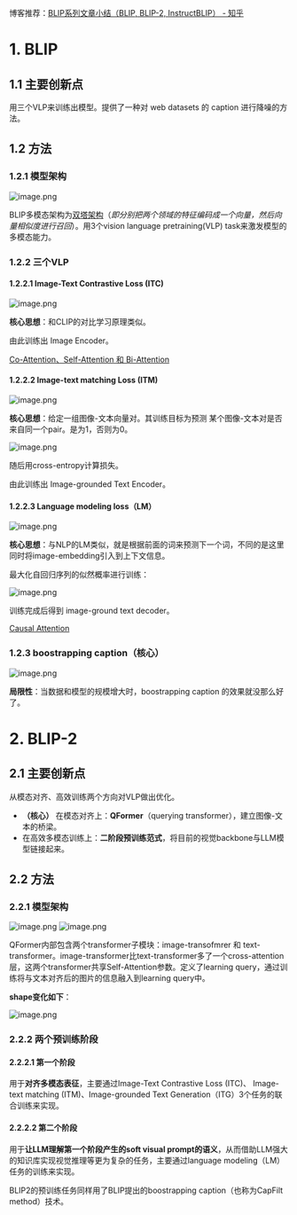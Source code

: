 博客推荐：[BLIP系列文章小结（BLIP, BLIP-2, InstructBLIP） - 知乎](https://zhuanlan.zhihu.com/p/664011842)
# 1. BLIP
## 1.1 主要创新点

用三个VLP来训练出模型。提供了一种对 web datasets 的 caption 进行降噪的方法。

## 1.2 方法
### 1.2.1 模型架构

![image.png](https://youki-1330066034.cos.ap-guangzhou.myqcloud.com/machine-learning/202504242049115.png)

BLIP多模态架构为[双塔架构](https://www.bing.com/search?q=%E5%8F%8C%E5%A1%94%E6%9E%B6%E6%9E%84&FORM=SSQNT1&adppc=EdgeStart&PC=LCTS&mkt=zh-CN)（*即分别把两个领域的特征编码成一个向量，然后向量相似度进行召回*）。用3个vision language pretraining(VLP) task来激发模型的多模态能力。

### 1.2.2 三个VLP

#### 1.2.2.1 Image-Text Contrastive Loss (ITC)

![image.png](https://youki-1330066034.cos.ap-guangzhou.myqcloud.com/machine-learning/202504242102332.png)

**核心思想**：和CLIP的对比学习原理类似。

由此训练出 Image Encoder。

[Co-Attention、Self-Attention 和 Bi-Attention](https://blog.csdn.net/qq_40133431/article/details/137018130)

#### 1.2.2.2 Image-text matching Loss (ITM)

![image.png](https://youki-1330066034.cos.ap-guangzhou.myqcloud.com/machine-learning/202504242126685.png)

**核心思想**：给定一组图像-文本向量对。其训练目标为预测 某个图像-文本对是否来自同一个pair。是为1，否则为0。

![image.png](https://youki-1330066034.cos.ap-guangzhou.myqcloud.com/machine-learning/202504242131033.png)

随后用cross-entropy计算损失。

由此训练出 Image-grounded Text Encoder。

#### 1.2.2.3 Language modeling loss（LM）

![image.png](https://youki-1330066034.cos.ap-guangzhou.myqcloud.com/machine-learning/202504242137126.png)

**核心思想**：与NLP的LM类似，就是根据前面的词来预测下一个词，不同的是这里同时将image-embedding引入到上下文信息。

最大化自回归序列的似然概率进行训练：

![image.png](https://youki-1330066034.cos.ap-guangzhou.myqcloud.com/machine-learning/202504242139204.png)

训练完成后得到 image-ground text decoder。

[Causal Attention](https://blog.csdn.net/qinduohao333/article/details/133875973)

### 1.2.3 boostrapping caption（核心）

![image.png](https://youki-1330066034.cos.ap-guangzhou.myqcloud.com/machine-learning/202504242143382.png)

**局限性**：当数据和模型的规模增大时，boostrapping caption 的效果就没那么好了。
# 2. BLIP-2

## 2.1 主要创新点

从模态对齐、高效训练两个方向对VLP做出优化。
* **（核心）** 在模态对齐上：**QFormer**（querying transformer），建立图像-文本的桥梁。
* 在高效多模态训练上：**二阶段预训练范式**，将目前的视觉backbone与LLM模型链接起来。

## 2.2 方法
### 2.2.1 模型架构

![image.png](https://youki-1330066034.cos.ap-guangzhou.myqcloud.com/machine-learning/202504242151856.png)
![image.png](https://youki-1330066034.cos.ap-guangzhou.myqcloud.com/machine-learning/202504242151253.png)

QFormer内部包含两个transformer子模块：image-transofmrer 和 text-transformer。image-transformer比text-transformer多了一个cross-attention层，这两个transformer共享Self-Attention参数。定义了learning query，通过训练将与文本对齐后的图片的信息融入到learning query中。

**shape变化如下**：

![image.png](https://youki-1330066034.cos.ap-guangzhou.myqcloud.com/machine-learning/202504242200628.png)

### 2.2.2 两个预训练阶段

#### 2.2.2.1 第一个阶段
用于**对齐多模态表征**，主要通过Image-Text Contrastive Loss (ITC)、 Image-text matching (ITM)、Image-grounded Text Generation（ITG）3个任务的联合训练来实现。

#### 2.2.2.2 第二个阶段
用于**让LLM理解第一个阶段产生的soft visual prompt的语义**，从而借助LLM强大的知识库实现视觉推理等更为复杂的任务，主要通过language modeling（LM）任务的训练来实现。

BLIP2的预训练任务同样用了BLIP提出的boostrapping caption（也称为CapFilt method）技术。
